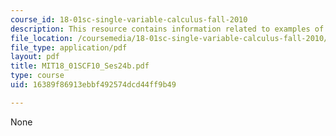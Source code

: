 ```yaml
---
course_id: 18-01sc-single-variable-calculus-fall-2010
description: This resource contains information related to examples of linear approximation.
file_location: /coursemedia/18-01sc-single-variable-calculus-fall-2010/16389f86913ebbf492574dcd44ff9b49_MIT18_01SCF10_Ses24b.pdf
file_type: application/pdf
layout: pdf
title: MIT18_01SCF10_Ses24b.pdf
type: course
uid: 16389f86913ebbf492574dcd44ff9b49

---
```

None